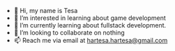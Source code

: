 - 👋 Hi, my name is Tesa
- 👀 I’m interested in learning about game development
- 🌱 I’m currently learning about fullstack development.
- 💞️ I’m looking to collaborate on nothing
- 📫 Reach me via email at hartesa.hartesa@gmail.com

<!---
hartesa/hartesa is a ✨ special ✨ repository because its `README.md` (this file) appears on your GitHub profile.
You can click the Preview link to take a look at your changes.
--->
